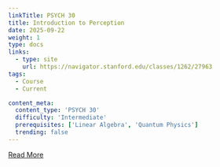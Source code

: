 ```yaml
---
linkTitle: PSYCH 30
title: Introduction to Perception
date: 2025-09-22
weight: 1
type: docs
links:
  - type: site
    url: https://navigator.stanford.edu/classes/1262/27963
tags:
  - Course
  - Current

content_meta:
  content_type: 'PSYCH 30'
  difficulty: 'Intermediate'
  prerequisites: ['Linear Algebra', 'Quantum Physics']
  trending: false
---
```


[Read More](https://navigator.stanford.edu/classes/1262/27963)